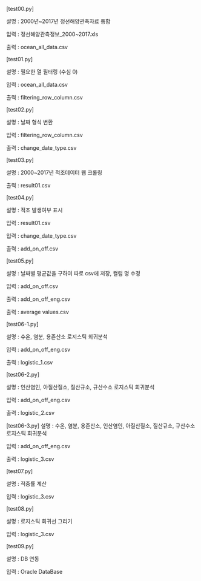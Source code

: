 ﻿[test00.py]

설명 : 2000년~2017년 정선해양관측자료 통합

입력 : 정선해양관측정보_2000~2017.xls

출력 : ocean_all_data.csv


[test01.py]

설명 : 필요한 열 필터링 (수심 0)

입력 : ocean_all_data.csv

출력 : filtering_row_column.csv


[test02.py]

설명 : 날짜 형식 변환

입력 : filtering_row_column.csv

출력 : change_date_type.csv


[test03.py]

설명 : 2000~2017년 적조데이터 웹 크롤링

출력 : result01.csv


[test04.py]

설명 : 적조 발생여부 표시

입력 : result01.csv

입력 : change_date_type.csv

출력 : add_on_off.csv


[test05.py]

설명 : 날짜별 평균값을 구하여 따로 csv에 저장, 컬럼 명 수정

입력 : add_on_off.csv

출력 : add_on_off_eng.csv

출력 : average values.csv


[test06-1.py]

설명 : 수온, 염분, 용존산소 로지스틱 회귀분석

입력 : add_on_off_eng.csv

출력 : logistic_1.csv


[test06-2.py]

설명 : 인산염인, 아질산질소, 질산규소, 규산수소 로지스틱 회귀분석

입력 : add_on_off_eng.csv

출력 : logistic_2.csv


[test06-3.py]
설명 : 수온, 염분, 용존산소, 인산염인, 아질산질소, 질산규소, 규산수소 로지스틱 회귀분석

입력 : add_on_off_eng.csv

출력 : logistic_3.csv


[test07.py]

설명 : 적중률 계산

입력 : logistic_3.csv


[test08.py]

설명 : 로지스틱 회귀선 그리기

입력 : logistic_3.csv


[test09.py]

설명 : DB 연동

입력 : Oracle DataBase